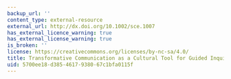 ```yaml
---
backup_url: ''
content_type: external-resource
external_url: http://dx.doi.org/10.1002/sce.1007
has_external_licence_warning: true
has_external_license_warning: true
is_broken: ''
license: https://creativecommons.org/licenses/by-nc-sa/4.0/
title: Transformative Communication as a Cultural Tool for Guided Inquiry
uid: 5700ee18-d385-4617-9380-67c1bfa0115f
---
```

